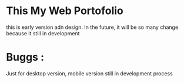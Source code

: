 # This My Web Portofolio
this is early version adn design. In the future, it will be so many change because it still in development

# Buggs :
Just for desktop version, mobile version still in development process
